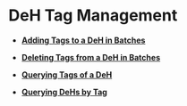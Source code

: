 # DeH Tag Management<a name="EN-US_TOPIC_0134153396"></a>

-   **[Adding Tags to a DeH in Batches](adding-tags-to-a-deh-in-batches.md)**  

-   **[Deleting Tags from a DeH in Batches](deleting-tags-from-a-deh-in-batches.md)**  

-   **[Querying Tags of a DeH](querying-tags-of-a-deh.md)**  

-   **[Querying DeHs by Tag](querying-dehs-by-tag.md)**  


